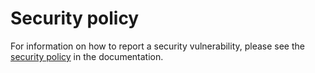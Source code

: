 # Security policy

For information on how to report a security vulnerability, please see the [security
policy](https://tams-nxct.readthedocs.io/en/latest/security.html) in the documentation.
